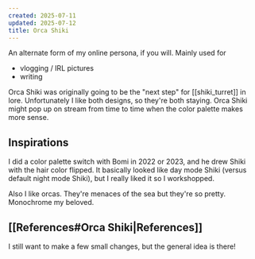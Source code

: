 ```yaml
---
created: 2025-07-11
updated: 2025-07-12
title: Orca Shiki
---
```

An alternate form of my online persona, if you will. Mainly used for
- vlogging / IRL pictures
- writing

Orca Shiki was originally going to be the "next step" for [[shiki_turret]] in lore. Unfortunately I like both designs, so they're both staying. Orca Shiki might pop up on stream from time to time when the color palette makes more sense.

## Inspirations
I did a color palette switch with Bomi in 2022 or 2023, and he drew Shiki with the hair color flipped. It basically looked like day mode Shiki (versus default night mode Shiki), but I really liked it so I workshopped.

Also I like orcas. They're menaces of the sea but they're so pretty. Monochrome my beloved.

## [[References#Orca Shiki|References]]
I still want to make a few small changes, but the general idea is there!